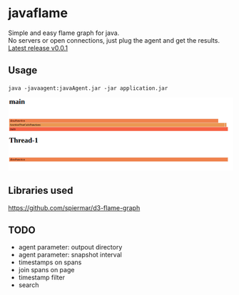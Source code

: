 # javaflame

Simple and easy flame graph for java.  
No servers or open connections, just plug the agent and get the results.  
[Latest release v0.0.1](https://github.com/beothorn/javaflame/releases/download/v0.0.1/javaAgent.jar)

## Usage

`java -javaagent:javaAgent.jar -jar application.jar`  

![flamegraph](https://github.com/beothorn/javaflame/blob/main/screenshot.png?raw=true)


## Libraries used

https://github.com/spiermar/d3-flame-graph

## TODO

- agent parameter: outpout directory
- agent parameter: snapshot interval
- timestamps on spans
- join spans on page
- timestamp filter
- search
